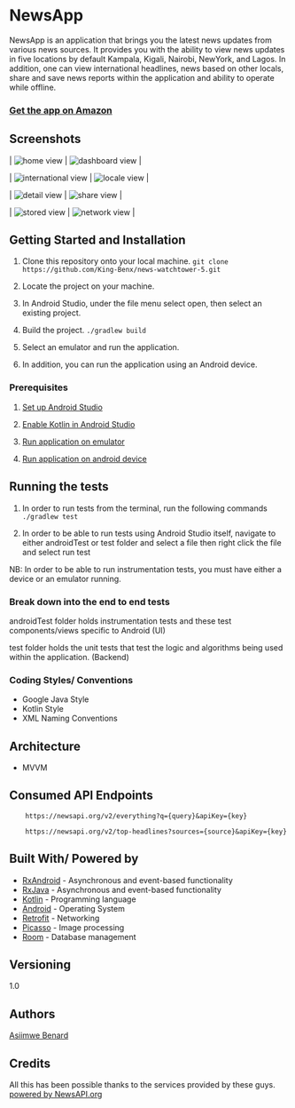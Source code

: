 # NewsApp

NewsApp is an application that brings you the latest news updates from various news sources. It provides you with the ability to view news updates in five locations by default Kampala, Kigali, Nairobi, NewYork, and Lagos.
In addition, one can view international headlines, news based on other locals, share and save news reports within the application and ability to operate while offline.

### [Get the app on Amazon]()
  

## Screenshots
| ![home view](https://github.com/King-Benx/news-watchtower-5/blob/ft-material-design-cleanup-164682501/screenshots/home.png) | ![dashboard view](https://github.com/King-Benx/news-watchtower-5/blob/ft-material-design-cleanup-164682501/screenshots/dashboard.png) |


| ![international view](https://github.com/King-Benx/news-watchtower-5/blob/ft-material-design-cleanup-164682501/screenshots/international.png) | ![locale view](https://github.com/King-Benx/news-watchtower-5/blob/ft-material-design-cleanup-164682501/screenshots/world.png) |


| ![detail view](https://github.com/King-Benx/news-watchtower-5/blob/ft-material-design-cleanup-164682501/screenshots/details.png) | ![share view](https://github.com/King-Benx/news-watchtower-5/blob/ft-material-design-cleanup-164682501/screenshots/share.png) |


| ![stored view](https://github.com/King-Benx/news-watchtower-5/blob/ft-material-design-cleanup-164682501/screenshots/stored.png) | ![network view](https://github.com/King-Benx/news-watchtower-5/blob/ft-material-design-cleanup-164682501/screenshots/network.png) |

## Getting Started and Installation

1. Clone this repository onto your local machine.
`git clone https://github.com/King-Benx/news-watchtower-5.git`

2. Locate the project on your machine. 

3. In Android Studio, under the file menu select open, then select an existing project.

4. Build the project.
`./gradlew build`

5. Select an emulator and run the application.

6. In addition, you can run the application using an Android device.

### Prerequisites

1. [Set up Android Studio](https://developer.android.com/studio/install) 

2. [Enable Kotlin in Android Studio](https://medium.com/@elye.project/setup-kotlin-for-android-studio-1bffdf1362e8)

3. [Run application on emulator](https://developer.android.com/studio/run/emulator)

4. [Run application on android device](https://developer.android.com/studio/run/device)


## Running the tests

1. In order to run tests from the terminal, run the following commands
`./gradlew test`

2. In order to be able to run tests using Android Studio itself, navigate to either androidTest or test folder and select a file then right click the file and select run test

NB: In order to be able to run instrumentation tests, you must have either a device or an emulator running.

### Break down into the end to end tests

androidTest folder holds instrumentation tests and these test components/views specific to Android (UI)

test folder holds the unit tests that test the logic and algorithms being used within the application. (Backend)

### Coding Styles/ Conventions
- Google Java Style
- Kotlin Style
- XML Naming Conventions

## Architecture
* MVVM

## Consumed API Endpoints

```
    https://newsapi.org/v2/everything?q={query}&apiKey={key}
```

```
    https://newsapi.org/v2/top-headlines?sources={source}&apiKey={key}
```

## Built With/ Powered by

* [RxAndroid](https://github.com/ReactiveX/RxAndroid) - Asynchronous and event-based functionality
* [RxJava](https://github.com/ReactiveX/RxJava) - Asynchronous and event-based functionality
* [Kotlin](https://kotlinlang.org/) - Programming language
* [Android](https://www.android.com/) - Operating System
* [Retrofit](https://square.github.io/retrofit/) - Networking
* [Picasso](http://square.github.io/picasso/) - Image processing
* [Room](https://developer.android.com/topic/libraries/architecture/room) - Database management

## Versioning
1.0 

## Authors
[Asiimwe Benard](https://github.com/King-Benx)


## Credits
All this has been possible thanks to the services provided by these guys.
[powered by NewsAPI.org](https://newsapi.org)
